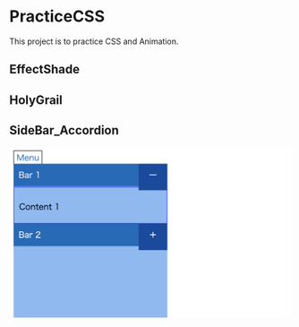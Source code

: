 # PracticeCSS

This project is to practice CSS and Animation.

## EffectShade

## HolyGrail

## SideBar_Accordion

![sidebar_accordion.png](https://github.com/otyazukeGit/PracticeCSS/blob/master/SideBar_Accordion/sidebar_accordion.png)
